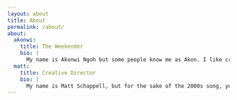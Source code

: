 ```yaml
---
layout: about
title: About
permalink: /about/
about:
  akonwi:
    title: The Weekender
    bio: |
      My name is Akonwi Ngoh but some people know me as Akon. I like creating things on computers and traveling. On The Weekends is all about travel, fashion, and enjoying life. Here you'll find posts about places I've been, things I've seen and done, or stuff I enjoy as an early 20's consultant living life on the road. Weekdays are tough, so enjoy your weekends! You can also keep up with my adventures on Instagram at <a href="https://www.instagram.com/on_the_weekends/">@on_the_weekends</a>.
  matt:
    title: Creative Director
    bio: |
      My name is Matt Schappell, but for the sake of the 2000s song, you can call me Young Jeezy- Akon and Young Jeezy. Remember? Anyways, I am a huge fan of a few things: fashion, travel, and people. On The Weekends is an avenue where one can see all three of these things combined. For those of us who don't get the luxury of traveling every weekend, this account provides rejuvenation, excitement, and ideas to our every day life. If interested in providing content, partnerships, or ideas for our blog or Instagram account, feel free to drop me a line in the DM on the Instagram account. Enjoy!
---
```

